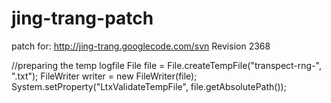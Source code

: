 # jing-trang-patch
 patch for:
 http://jing-trang.googlecode.com/svn
 Revision 2368



//preparing the temp logfile
File file = File.createTempFile("transpect-rng-", ".txt");
FileWriter writer = new FileWriter(file);
System.setProperty("LtxValidateTempFile", file.getAbsolutePath());
